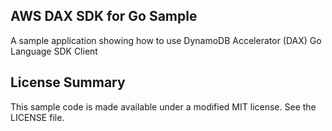## AWS DAX SDK for Go Sample

A sample application showing how to use DynamoDB Accelerator (DAX) Go Language SDK Client

## License Summary

This sample code is made available under a modified MIT license. See the LICENSE file.
